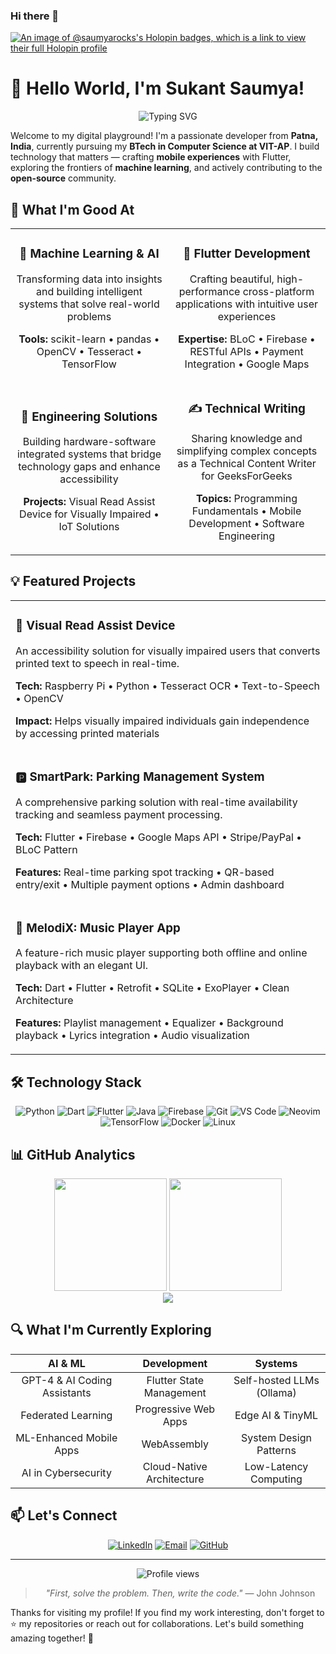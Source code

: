 ### Hi there 👋
[![An image of @saumyarocks's Holopin badges, which is a link to view their full Holopin profile](https://holopin.me/saumyarocks)](https://holopin.io/@saumyarocks)


# 👋 Hello World, I'm Sukant Saumya!

<div align="center">
  <img src="https://readme-typing-svg.herokuapp.com?font=Fira+Code&weight=600&size=24&pause=1000&color=4F94EF&width=500&lines=Computer+Science+Student;Software+Developer;ML+Enthusiast;Flutter+Developer;Technical+Writer" alt="Typing SVG" />
</div>

Welcome to my digital playground! I'm a passionate developer from **Patna, India**, currently pursuing my **BTech in Computer Science at VIT-AP**. I build technology that matters — crafting **mobile experiences** with Flutter, exploring the frontiers of **machine learning**, and actively contributing to the **open-source** community.

## 🚀 What I'm Good At

<table>
  <tr>
    <td width="50%">
      <h3 align="center">🧠 Machine Learning & AI</h3>
      <p align="center">
        Transforming data into insights and building intelligent systems that solve real-world problems
      </p>
      <p align="center"><b>Tools:</b> scikit-learn • pandas • OpenCV • Tesseract • TensorFlow</p>
    </td>
    <td width="50%">
      <h3 align="center">📱 Flutter Development</h3>
      <p align="center">
        Crafting beautiful, high-performance cross-platform applications with intuitive user experiences
      </p>
      <p align="center"><b>Expertise:</b> BLoC • Firebase • RESTful APIs • Payment Integration • Google Maps</p>
    </td>
  </tr>
  <tr>
    <td width="50%">
      <h3 align="center">🧪 Engineering Solutions</h3>
      <p align="center">
        Building hardware-software integrated systems that bridge technology gaps and enhance accessibility
      </p>
      <p align="center"><b>Projects:</b> Visual Read Assist Device for Visually Impaired • IoT Solutions</p>
    </td>
    <td width="50%">
      <h3 align="center">✍️ Technical Writing</h3>
      <p align="center">
        Sharing knowledge and simplifying complex concepts as a Technical Content Writer for GeeksForGeeks
      </p>
      <p align="center"><b>Topics:</b> Programming Fundamentals • Mobile Development • Software Engineering</p>
    </td>
  </tr>
</table>

## 💡 Featured Projects

<table>
  <tr>
    <td>
      <h3>🎯 Visual Read Assist Device</h3>
      <p>An accessibility solution for visually impaired users that converts printed text to speech in real-time.</p>
      <p><b>Tech:</b> Raspberry Pi • Python • Tesseract OCR • Text-to-Speech • OpenCV</p>
      <p><b>Impact:</b> Helps visually impaired individuals gain independence by accessing printed materials</p>
    </td>
  </tr>
  <tr>
    <td>
      <h3>🅿️ SmartPark: Parking Management System</h3>
      <p>A comprehensive parking solution with real-time availability tracking and seamless payment processing.</p>
      <p><b>Tech:</b> Flutter • Firebase • Google Maps API • Stripe/PayPal • BLoC Pattern</p>
      <p><b>Features:</b> Real-time parking spot tracking • QR-based entry/exit • Multiple payment options • Admin dashboard</p>
    </td>
  </tr>
  <tr>
    <td>
      <h3>🎵 MelodiX: Music Player App</h3>
      <p>A feature-rich music player supporting both offline and online playback with an elegant UI.</p>
      <p><b>Tech:</b> Dart • Flutter • Retrofit • SQLite • ExoPlayer • Clean Architecture</p>
      <p><b>Features:</b> Playlist management • Equalizer • Background playback • Lyrics integration • Audio visualization</p>
    </td>
  </tr>
</table>

## 🛠️ Technology Stack

<div align="center">
  
![Python](https://img.shields.io/badge/-Python-3776AB?style=for-the-badge&logo=python&logoColor=white)
![Dart](https://img.shields.io/badge/-Dart-0175C2?style=for-the-badge&logo=dart&logoColor=white)
![Flutter](https://img.shields.io/badge/-Flutter-02569B?style=for-the-badge&logo=flutter&logoColor=white)
![Java](https://img.shields.io/badge/-Java-007396?style=for-the-badge&logo=java&logoColor=white)
![Firebase](https://img.shields.io/badge/-Firebase-FFCA28?style=for-the-badge&logo=firebase&logoColor=black)
![Git](https://img.shields.io/badge/-Git-F05032?style=for-the-badge&logo=git&logoColor=white)
![VS Code](https://img.shields.io/badge/-VSCode-007ACC?style=for-the-badge&logo=visual-studio-code&logoColor=white)
![Neovim](https://img.shields.io/badge/-Neovim-57A143?style=for-the-badge&logo=neovim&logoColor=white)
![TensorFlow](https://img.shields.io/badge/-TensorFlow-FF6F00?style=for-the-badge&logo=tensorflow&logoColor=white)
![Docker](https://img.shields.io/badge/-Docker-2496ED?style=for-the-badge&logo=docker&logoColor=white)
![Linux](https://img.shields.io/badge/-Linux-FCC624?style=for-the-badge&logo=linux&logoColor=black)

</div>

## 📊 GitHub Analytics

<div align="center">
  <img src="https://github-readme-stats.vercel.app/api?username=sukantsaumya&show_icons=true&theme=tokyonight" height="180em" />
  <img src="https://github-readme-streak-stats.herokuapp.com/?user=sukantsaumya&theme=tokyonight" height="180em" />
</div>

<div align="center">
  <img src="https://github-profile-trophy.vercel.app/?username=sukantsaumya&theme=tokyonight&column=7&margin-w=15&margin-h=15" />
</div>

## 🔍 What I'm Currently Exploring

<div align="center">

| AI & ML | Development | Systems |
|:-------:|:-----------:|:-------:|
| GPT-4 & AI Coding Assistants | Flutter State Management | Self-hosted LLMs (Ollama) |
| Federated Learning | Progressive Web Apps | Edge AI & TinyML |
| ML-Enhanced Mobile Apps | WebAssembly | System Design Patterns |
| AI in Cybersecurity | Cloud-Native Architecture | Low-Latency Computing |

</div>

## 📫 Let's Connect

<div align="center">
  <a href="https://www.linkedin.com/in/sukantsaumya/"><img src="https://img.shields.io/badge/LinkedIn-0077B5?style=for-the-badge&logo=linkedin&logoColor=white" alt="LinkedIn"/></a>
  <a href="mailto:14saumya2004@gmail.com"><img src="https://img.shields.io/badge/Email-D14836?style=for-the-badge&logo=gmail&logoColor=white" alt="Email"/></a>
  <a href="https://github.com/sukantsaumya"><img src="https://img.shields.io/badge/GitHub-100000?style=for-the-badge&logo=github&logoColor=white" alt="GitHub"/></a>
</div>

---

<div align="center">
  <img src="https://komarev.com/ghpvc/?username=sukantsaumya&style=flat-square&color=blue" alt="Profile views" />
</div>

<div align="center">
  
> *"First, solve the problem. Then, write the code."* — John Johnson

</div>

Thanks for visiting my profile! If you find my work interesting, don't forget to ⭐ my repositories or reach out for collaborations. Let's build something amazing together! 🚀
